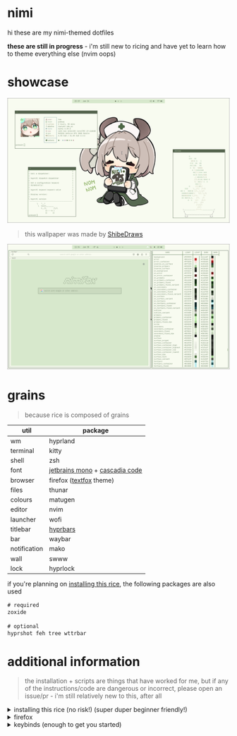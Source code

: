 # nimi
hi these are my nimi-themed dotfiles

**these are still in progress** - i'm still new to ricing and have yet to learn how to theme everything else (nvim oops)

# showcase
![1](./.github/1.png)
> this wallpaper was made by [ShibeDraws](https://danbooru.donmai.us/posts/8745834)

![2](./.github/2.png)

# grains 
> because rice is composed of grains

| util | package |
| --- | --- |
| wm | hyprland |
| terminal | kitty |
| shell | zsh |
| font | [jetbrains mono](https://archlinux.org/packages/extra/any/ttf-jetbrains-mono-nerd/) + [cascadia code](https://archlinux.org/packages/extra/any/ttf-cascadia-code-nerd/) |
| browser | firefox ([textfox](https://github.com/adriankarlen/textfox) theme) |
| files | thunar |
| colours | matugen |
| editor | nvim |
| launcher | wofi |
| titlebar | [hyprbars](https://hyprland.org/plugins/hyprbars/) |
| bar | waybar |
| notification | mako |
| wall | swww |
| lock | hyprlock |

if you're planning on [installing this rice](#additional-information), the following packages are also used
```
# required
zoxide

# optional
hyprshot feh tree wttrbar
```

# additional information

> the installation + scripts are things that have worked for me, but if any of the instructions/code are dangerous or incorrect, please
open an issue/pr - i'm still relatively new to this, after all

<details>
<summary>installing this rice (no risk!) (super duper beginner friendly!)</summary>

<br>

> this installation guide uses stow/symlink managers. if you don't 
know what that is, keep reading. if you're not a stow user, 
or you use nixos, you can install it the old-fashioned way, 
but it's not covered here. you probably don't need an installation guide anyway

i highly doubt anyone will try running this rice on bare metal, but if you would like to, 
there's no risk in losing **anything** as long as you back up your dotfiles (it's easy). 

<details>
<summary>if you've never backed up dotfiles</summary>

<br>

you can use a dotfile/symlink manager to backup your config. 
the one this rice is configured with is 
[`stow`](https://archlinux.org/packages/extra/any/stow/), but 
choose whichever one you'd like

### stow basics

1. make dotfiles directory at $HOME (`~/dotfiles`)
2. make subdirectory for your config (~/dotfiles/your-dots)
3. copy the configs you'd like to backup into `your-dots`
> make sure the dots appear <b>exactly as they appear at
$HOME</b>
```
# $HOME
├── .config
│   └── hypr
│       └── hyprland.conf
└── .zshrc

# your-dots
├── .config
│   └── hypr
│       └── hyprland.conf
└── .zshrc
```

4. commit your dotfiles to version control
```
# ~/dotfiles/your-dots
git init
git add .
git ci -m 'yuh'
```
5. navigate back to the dotfiles directory and stow
```
# ~/dotfiles
stow your-dots --adopt
cd your-dots
git restore .
```
</details>

navigate to your ~/dotfiles directory

> if your dotfiles directory is not at $HOME (/home/you/dotfiles), add the `-t $HOME` argument to the stow command

```
# ~/dotfiles
git clone https://github.com/edamamet/nimi-dots.git
```

```
# force stow nimi-dots
stow --override='.*?' --adopt nimi-dots
cd nimi-dots
git restore .
```

all you need to do now is hit `super + b` to refresh the rice. this will run the [refresh script](https://github.com/edamamet/dotfiles/blob/nimi/refresh-rice.sh) that'll take care of (mostly) everything, except for firefox, which is covered below.

> after refreshing, you'll have access to the `fstow` alias, which does the `stow --override='.*?' --adopt` command.
you can now use `fstow your-dots` to go back to your rice **as long as both are under the same parent directory, otherwise it will not work**

<details>
<summary id="uninstall">want to uninstall the rice?</summary>

<br>

switch back to your dotfiles, then get rid of mine:
```
# ~/dotfiles
fstow your-dotfiles
stow -D nimi-dots
rm -rf nimi-dots
```

</details>
</details>

<details>
<summary>firefox</summary>

<br>

the tui look is [textfox](https://github.com/adriankarlen/textfox)

the firefox color theme can be installed it with [this link](https://color.firefox.com/?theme=XQAAAALuAwAAAAAAAABBKYhm849SCicxcUapi38oKRicm6da8pvkvB3S2AgG4kJ875br_76UUjd77ueS_P_cSKnTB_pYaXhspuz-5e3Tw2D6S8U-A09ql1HKtA5_j04CuV-F6skLIRIRUJdrzsoU3PCHTLpVZKzRQSRwqwsbndHALDOaCKLihNnZLazieAts34XJ6JhhoEe9eeCvHQUDiUD-KXBB3v0etQhIomL2DvF8nkkYxorIu1JUu0wENbKAtQwF7yt_jXj_22BGLnU4fdaw9zhd41VG2FcdKQb9OL4-fY12zKeARoIVD0-x_fJKYKqJGBy8umGnUISitIteoxlbpr6yly5j2cSN4ACfIg0nh2dcBq9KQ3qn4roq1JMxFe8frZ1oOeb7r3wGoa31yLnlVg7_qmGJI4pRvITXqK37aUcrkCEdnLpN8E2PKjtHeS6KtD65szRsonMAPAn4o8vnA-WbXElckbH3Qvvskkt1NDsRbEqjpKvxpu5eJ-MUTVtYoccAkyj1Qhw5F29mUZGZLf_zvVyi) 
or with a [script](./.mozilla/firefox/theme.sh) that does it for you (so you don't need to open this page to install it):
```
# allow execution of the script
chmod +x .mozilla/firefox/theme.sh

./.mozilla/firefox/theme.sh
```

for convenience, you can also use the `theme-firefox` alias (as long as `.mozilla/firefox/theme.sh` has execute perms):
```
theme-firefox
```

### nimifox ascii

if you want the nimifox ascii (firefox startup ascii) and you already have 
[textfox](https://github.com/adriankarlen/textfox) installed (currently working on a script that can do the following):

1. find and open defaults.css. the location can be found by running the following:
```
find ~/.mozilla -name '*defaults.css'
```

2. replace the string inside `--tf-newtab-logo` with the following:
```
          _           _ ____           \A    ____  (_)___ ___  (_) __/___  _  __\A   / __ \\/ / __ `__ \\/ / /_/ __ \\| |/_/\A  / / / / / / / / / / / __/ /_/ />  <  \A /_/ /_/_/_/ /_/ /_/_/_/  \\____/_/|_|
```

</details>

<details>
<summary>keybinds (enough to get you started)</summary>

<br>

there are a lot of keybinds, but the bare minimum you'll need are:
> super is your windows key (probably)

| bind | action |
| --- | --- |
| super + enter | terminal |
| super + space | app launcher |
| super + e | file explorer |
| super + b | refresh everything* |

you can find the rest at [`~/.config/hypr/hyprland.conf`](https://github.com/edamamet/nimi-dots/blob/master/.config/hypr/hyprland.conf)


</details>
